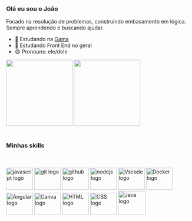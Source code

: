 <h3>Olá eu sou o João</h3>

<p>Focado na resolução de problemas, construindo  embasamento em lógica. Sempre aprendendo e buscando ajudar.</p>

- 🔭 Estudando na  <a href="http://www.gama.academy/?&utm_source=google&utm_medium=paid-search&utm_campaign=brand-awareness&utm_term=gama-academy&gclid=Cj0KCQiA99ybBhD9ARIsALvZavU_6dtECVotHmLr37ErJ6XD3ZFmwHixIqAU2BmXEaSM3L31twPl0y8aAsGJEALw_wcB">Gama</a>
- 🌱 Estudando Front End no geral 
- 😄 Pronouns: ele/dele

<div>
        <a href=""></a>
        <!--  1 TABELA - GitHub Stats -->
        <img height="180em"
            src="http://github-readme-stats.vercel.app/api?username=JvHaeckel&show_icons=true&theme=aura&include_all_commits=true&count_private=true"
            alt="">
        <!--  2 TABELA - Most Used Languages -->
        <img height="180em"
            src="http://github-readme-stats.vercel.app/api/top-langs/?username=JvHaeckel&layout=compact&langs_count=16&theme=aura">
        <br><br>
        <h3> Minhas skills </h3>
<br><br>
<div align="left">
  <img src="https://cdn.jsdelivr.net/gh/devicons/devicon/icons/javascript/javascript-original.svg" height="60" width="72" alt="javascript logo" /> 
  <img src="https://cdn.jsdelivr.net/gh/devicons/devicon/icons/git/git-original.svg" height="60" width="72" alt="git logo"/>                       
  <img src="https://cdn.jsdelivr.net/gh/devicons/devicon/icons/github/github-original.svg" height="60" width="72" alt="github logo" />             
  <img src="https://cdn.jsdelivr.net/gh/devicons/devicon/icons/nodejs/nodejs-original.svg" height="60" width="72" alt="nodejs logo" />             
  <img src="https://cdn.jsdelivr.net/gh/devicons/devicon/icons/vscode/vscode-original.svg" height="60" width="72" alt="Vscode logo" />
  <img src="https://cdn.jsdelivr.net/gh/devicons/devicon/icons/docker/docker-original.svg"height="60" width="72" alt="Docker logo" />
  <img src="https://cdn.jsdelivr.net/gh/devicons/devicon/icons/angularjs/angularjs-original.svg" height="60" width="72" alt="Angular logo" />
  <img src="https://cdn.jsdelivr.net/gh/devicons/devicon/icons/canva/canva-original.svg" height="60" width="72" alt="Canva logo" />
  <img src="https://cdn.jsdelivr.net/gh/devicons/devicon/icons/html5/html5-original.svg"   height="60" width="72" alt="HTML logo"/>
  <img src="https://cdn.jsdelivr.net/gh/devicons/devicon/icons/css3/css3-original.svg" height="60" width="72" alt="CSS logo"/>
  <img src="https://cdn.jsdelivr.net/gh/devicons/devicon/icons/java/java-original.svg" height="65" width="75" alt="Java logo"/>                                                                                                                                                                                                                  </div>
